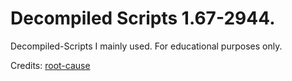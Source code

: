 # Decompiled Scripts 1.67-2944.

Decompiled-Scripts I mainly used. For educational purposes only.

Credits: [root-cause](https://github.com/root-cause/v-decompiled-scripts)